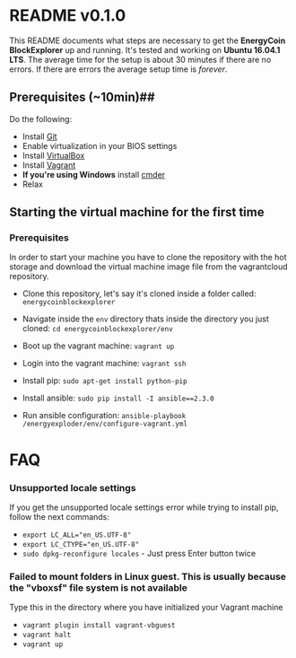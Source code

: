 # README v0.1.0 #

This README documents what steps are necessary to get the **EnergyCoin BlockExplorer** up and running. It's tested and working on **Ubuntu 16.04.1 LTS**.
The average time for the setup is about 30 minutes if there are no errors. If there are errors the average setup time is *forever*.

## Prerequisites (~10min)##

Do the following:

* Install [Git](https://git-scm.com/book/en/v2/Getting-Started-Installing-Git)
* Enable virtualization in your BIOS settings
* Install [VirtualBox](https://www.virtualbox.org/wiki/Downloads)
* Install [Vagrant](https://www.vagrantup.com/docs/installation/)
* **If you're using Windows** install [cmder](http://cmder.net/)
* Relax

## Starting the virtual machine for the first time ##

### Prerequisites ###
In order to start your machine you have to clone the repository with the hot storage and download the virtual machine image file from the vagrantcloud repository.

* Clone this repository, let's say it's cloned inside a folder called: `energycoinblockexplorer`

* Navigate inside the `env` directory thats inside the directory you just cloned: `cd energycoinblockexplorer/env`

* Boot up the vagrant machine: `vagrant up`

* Login into the vagrant machine: `vagrant ssh`

* Install pip: `sudo apt-get install python-pip`

* Install ansible: `sudo pip install -I ansible==2.3.0`

* Run ansible configuration: `ansible-playbook /energyexploder/env/configure-vagrant.yml`


# FAQ #

### Unsupported locale settings ###

If you get the unsupported locale settings error while trying to install pip, follow the next commands:

* `export LC_ALL="en_US.UTF-8"`
* `export LC_CTYPE="en_US.UTF-8"`
* `sudo dpkg-reconfigure locales` - Just press Enter button twice


### Failed to mount folders in Linux guest. This is usually because the "vboxsf" file system is not available ###

Type this in the directory where you have initialized your Vagrant machine

* `vagrant plugin install vagrant-vbguest`
* `vagrant halt`
* `vagrant up`